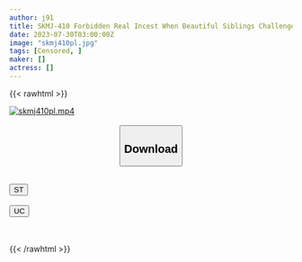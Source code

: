 ```yaml
---
author: j91
title: SKMJ-410 Forbidden Real Incest When Beautiful Siblings Challenge H Mission… Super Unequaled Younger Brother Gets Horny! I Can’t Tell My Mother! I Mercilessly Committed My Older Sister Who Was Overwhelmed With Convulsions And Cummed Inside Out Over And Over Again! 3
date: 2023-07-30T03:00:00Z
image: "skmj410pl.jpg"
tags: [Censored, ]
maker: []
actress: []
---
```



{{< rawhtml >}}

<div class="video" data-videoid="DokOVPwdKktky7w">
    <a href="javascript:;">
        <img src="https://my.j91.asia/posts/skmj410pl/skmj410pl.jpg" width="WIDTH" height="HEIGHT" alt="skmj410pl.mp4" loading="lazy">
    </a>
</div>

<script type="text/javascript" src="https://j91.asia/asset/on-demand-st.js"></script>

<br>
  <link rel="stylesheet" href="https://j91.asia/asset/bs5.css">
  
  <center>
  <button class="btn btn-primary" type="button" data-bs-toggle="collapse" data-bs-target=".multi-collapse" aria-expanded="false" aria-controls="multiCollapseExample1 multiCollapseExample2"><h2>Download</h2></button></center>
</p>
<div class="row">
  <div class="col">
    <div class="collapse multi-collapse" id="multiCollapseExample1">
      <div class="card card-body">
	      	      <br>
<div class="buttons">  
<a href="https://streamtape.to/v/DokOVPwdKktky7w"><button class="btn-hover color-3"><i class="fa fa-download"></i> ST</button></a></div>
    </div>
  </div>
</div>
  <div class="col">
    <div class="collapse multi-collapse" id="multiCollapseExample2">
      <div class="card card-body">
	      <br>
<div class="buttons">
    <a href="https://userscloud.com/mmj8dwb71l6e"><button class="btn-hover color-9"><i class="fa fa-download"></i> UC</button></a></div>
<br><br>
      </div>
    </div>
  </div>
</div>

{{< /rawhtml >}}